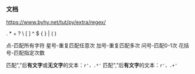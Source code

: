 ### 文档 
https://www.byhy.net/tut/py/extra/regex/

. * + ? \ [ ] ^ $ { } | ( )  

点-匹配所有字符
星号-重复匹配任意次
加号-重复匹配多次
问号-匹配0-1次
花括号-匹配指定次数

匹配","后**有文字**或**无文字**的文本：```r'，.*'```
匹配","后**有文字**的文本：```r'，.+'```




